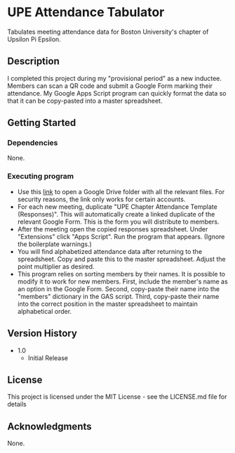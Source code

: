 # UPE Attendance Tabulator

Tabulates meeting attendance data for Boston University's chapter of Upsilon Pi Epsilon.

## Description

I completed this project during my "provisional period" as a new inductee. Members can scan a QR code and submit a Google Form marking their attendance. My Google Apps Script program can quickly format the data so that it can be copy-pasted into a master spreadsheet.

## Getting Started

### Dependencies

None.

### Executing program

* Use this [link](https://drive.google.com/drive/folders/1Y9dGcUvnA7B85MmR0Sm6Le4wU_t6quJA?usp=sharing) to open a Google Drive folder with all the relevant files. For security reasons, the link only works for certain accounts.
* For each new meeting, duplicate "UPE Chapter Attendance Template (Responses)". This will automatically create a linked duplicate of the relevant Google Form. This is the form you will distribute to members.
* After the meeting open the copied responses spreadsheet. Under "Extensions" click "Apps Script". Run the program that appears. (Ignore the boilerplate warnings.)
* You will find alphabetized attendance data after returning to the spreadsheet. Copy and paste this to the master spreadsheet. Adjust the point multiplier as desired.
* This program relies on sorting members by their names. It is possible to modify it to work for new members. First, include the member's name as an option in the Google Form. Second, copy-paste their name into the "members" dictionary in the GAS script. Third, copy-paste their name into the correct position in the master spreadsheet to maintain alphabetical order.

## Version History

* 1.0
    * Initial Release

## License

This project is licensed under the MIT License - see the LICENSE.md file for details

## Acknowledgments
None.
